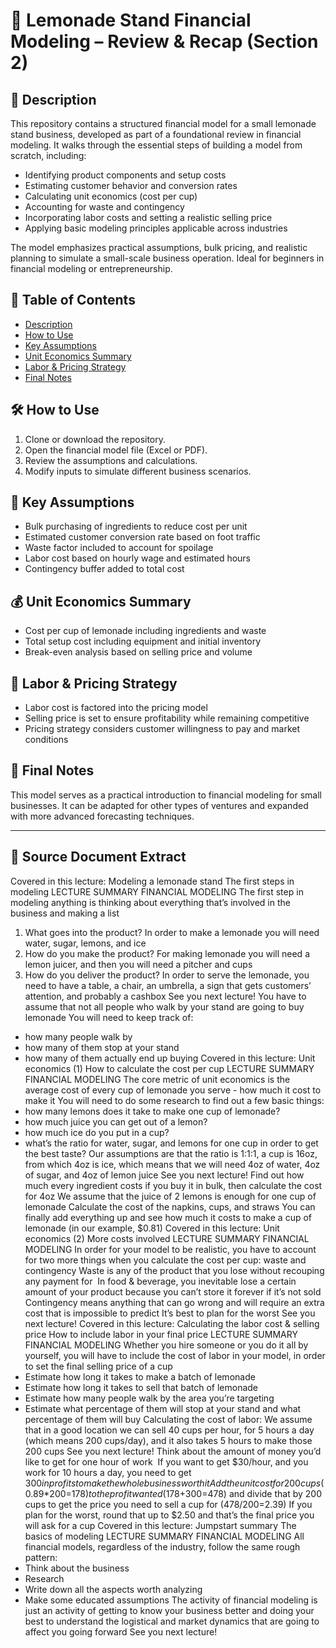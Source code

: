 # 🍋 Lemonade Stand Financial Modeling – Review & Recap (Section 2)

## 📘 Description
This repository contains a structured financial model for a small lemonade stand business, developed as part of a foundational review in financial modeling. It walks through the essential steps of building a model from scratch, including:
- Identifying product components and setup costs
- Estimating customer behavior and conversion rates
- Calculating unit economics (cost per cup)
- Accounting for waste and contingency
- Incorporating labor costs and setting a realistic selling price
- Applying basic modeling principles applicable across industries

The model emphasizes practical assumptions, bulk pricing, and realistic planning to simulate a small-scale business operation. Ideal for beginners in financial modeling or entrepreneurship.

## 📑 Table of Contents
- [Description](#description)
- [How to Use](#how-to-use)
- [Key Assumptions](#key-assumptions)
- [Unit Economics Summary](#unit-economics-summary)
- [Labor & Pricing Strategy](#labor--pricing-strategy)
- [Final Notes](#final-notes)

## 🛠️ How to Use
1. Clone or download the repository.
2. Open the financial model file (Excel or PDF).
3. Review the assumptions and calculations.
4. Modify inputs to simulate different business scenarios.

## 📌 Key Assumptions
- Bulk purchasing of ingredients to reduce cost per unit
- Estimated customer conversion rate based on foot traffic
- Waste factor included to account for spoilage
- Labor cost based on hourly wage and estimated hours
- Contingency buffer added to total cost

## 💰 Unit Economics Summary
- Cost per cup of lemonade including ingredients and waste
- Total setup cost including equipment and initial inventory
- Break-even analysis based on selling price and volume

## 👷 Labor & Pricing Strategy
- Labor cost is factored into the pricing model
- Selling price is set to ensure profitability while remaining competitive
- Pricing strategy considers customer willingness to pay and market conditions

## 📝 Final Notes
This model serves as a practical introduction to financial modeling for small businesses. It can be adapted for other types of ventures and expanded with more advanced forecasting techniques.

---

## 📄 Source Document Extract
Covered in this lecture:
Modeling a 
lemonade stand
The first steps in modeling
LECTURE SUMMARY
FINANCIAL 
MODELING
The first step in modeling anything is thinking about 
everything that’s involved in the business and making a 
list
1. What goes into the product? 
In order to make a lemonade you will need water, sugar, 
lemons, and ice 
2. How do you make the product? 
For making lemonade you will need a lemon juicer, and 
then you will need a pitcher and cups 
3. How do you deliver the product? 
In order to serve the lemonade, you need to have a table, 
a chair, an umbrella, a sign that gets customers’ 
attention, and probably a cashbox 
See you next lecture!
You have to assume that not all people who walk by your 
stand are going to buy lemonade
You will need to keep track of: 
- how many people walk by 
- how many of them stop at your stand 
- how many of them actually end up buying 
Covered in this lecture:
Unit economics (1)
How to calculate the cost per cup
LECTURE SUMMARY
FINANCIAL 
MODELING
The core metric of unit economics is the average cost of 
every cup of lemonade you serve - how much it cost to 
make it
You will need to do some research to find out a few basic 
things: 
- how many lemons does it take to make one cup of 
lemonade? 
- how much juice you can get out of a lemon? 
- how much ice do you put in a cup? 
- what’s the ratio for water, sugar, and lemons for one 
cup in order to get the best taste? 
Our assumptions are that the ratio is 1:1:1, a cup is 16oz, 
from which 4oz is ice, which means that we will need 4oz 
of water, 4oz of sugar, and 4oz of lemon juice 
See you next lecture!
Find out how much every ingredient costs if you buy it in 
bulk, then calculate the cost for 4oz
We assume that the juice of 2 lemons is enough for one 
cup of lemonade 
Calculate the cost of the napkins, cups, and straws 
You can finally add everything up and see how much it 
costs to make a cup of lemonade (in our example, $0.81) 
Covered in this lecture:
Unit economics (2)
More costs involved
LECTURE SUMMARY
FINANCIAL 
MODELING
In order for your model to be realistic, you have to 
account for two more things when you calculate the cost 
per cup: waste and contingency
Waste is any of the product that you lose without 
recouping any payment for  
In food & beverage, you inevitable lose a certain amount 
of your product because you can’t store it forever if it’s 
not sold 
Contingency means anything that can go wrong and 
will require an extra cost that is impossible to predict 
It’s best to plan for the worst
See you next lecture!
Covered in this lecture:
Calculating the labor cost
& selling price
How to include labor in your final price
LECTURE SUMMARY
FINANCIAL 
MODELING
Whether you hire someone or you do it all by yourself, 
you will have to include the cost of labor in your model, in 
order to set the final selling price of a cup
- Estimate how long it takes to make a batch of lemonade 
- Estimate how long it takes to sell that batch of 
lemonade 
- Estimate how many people walk by the area you’re 
targeting 
- Estimate what percentage of them will stop at your 
stand and what percentage of them will buy 
Calculating the cost of labor:
We assume that in a good location we can sell 40 cups 
per hour, for 5 hours a day (which means 200 cups/day), 
and it also takes 5 hours to make those 200 cups
See you next lecture!
Think about the amount of money you’d like to get for 
one hour of work 
If you want to get $30/hour, and you work for 10 hours a 
day, you need to get $300 in profits to make the whole 
business worth it
Add the unit cost for 200 cups ($0.89*200=$178) to the 
profit wanted ($178+$300=$478) and divide that by 200 
cups to get the price you need to sell a cup for 
($478/200=$2.39)
If you plan for the worst, round that up to $2.50 and 
that’s the final price you will ask for a cup
Covered in this lecture:
Jumpstart summary
The basics of modeling
LECTURE SUMMARY
FINANCIAL 
MODELING
All financial models, regardless of the industry, follow the 
same rough pattern:
- Think about the business 
- Research 
- Write down all the aspects worth analyzing 
- Make some educated assumptions 
The activity of financial modeling is just an activity of 
getting to know your business better and doing your best 
to understand the logistical and market dynamics that 
are going to affect you going forward
See you next lecture!

